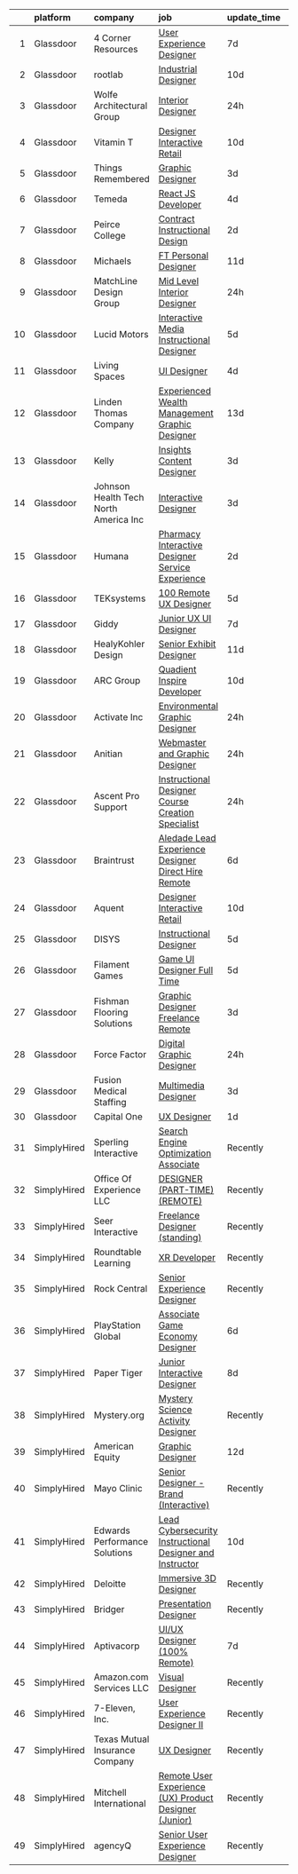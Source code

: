 

|    | platform    | company                               | job                                                                                                                                                                                                                                                                                                                                                                                                                                                                                                                                                                                                                                                                                                                                                                                                                                                                                                                                                                                                                                                                                                                                                                                                                                                                                                                                                                                                                                                                                                                                                                             | update_time   | location            |
|---:|:------------|:--------------------------------------|:--------------------------------------------------------------------------------------------------------------------------------------------------------------------------------------------------------------------------------------------------------------------------------------------------------------------------------------------------------------------------------------------------------------------------------------------------------------------------------------------------------------------------------------------------------------------------------------------------------------------------------------------------------------------------------------------------------------------------------------------------------------------------------------------------------------------------------------------------------------------------------------------------------------------------------------------------------------------------------------------------------------------------------------------------------------------------------------------------------------------------------------------------------------------------------------------------------------------------------------------------------------------------------------------------------------------------------------------------------------------------------------------------------------------------------------------------------------------------------------------------------------------------------------------------------------------------------|:--------------|:--------------------|
|  1 | Glassdoor   | 4 Corner Resources                    | [User Experience Designer](https://www.glassdoor.com/partner/jobListing.htm?pos=129&ao=1110586&s=58&guid=00000181a9125d8eaafdb9283263fadf&src=GD_JOB_AD&t=SR&vt=w&ea=1&cs=1_33efa8cf&cb=1656398962439&jobListingId=1007951831105&cpc=8A48E7D5890B96AC&jrtk=3-0-1g6kh4ndfklvh801-1g6kh4ndtk263800-4be5fe348765fe79--6NYlbfkN0BbOuERaj5v5m27SHODHSE1AJUyn-tjvQD4xEPDiBm3ei1uIpzH7JItqg56FuKjcnaiSQhsXKlukqZWo_4wFVuNc4rlBSyfud6SFBPYnyERko46ljxa3In0GGmqVQVyfwBrnlHMXqsBlHJDG8fQLssE80f48Qf-efPJAOrnYrXFM0UEgcM_X2s8jlgRpWjDTBRljtuiPNLGlcGeMdoEFRfFatbUHJVTkBAC1trfODNjOFLHeOMGCp04el3GCLH-yRxcPWI8sJfVvtHhV4PPLnfu-gIKfKyYga8vMUDe8pP-5rVX7W8E-oI1XDChvJh6SoxAS0Yc8j7PmwUCBLu3YhVGt0uKjsKkO2gUYxv8u4OLgu7MDMNq-a7isfcQOmfkImTTZBC3IBSg7UQBm4AHl3Rov52Npn9CnJjfZyCFCdmanFNcV77SIaaNYAmRE5Y8NzA-YEDl4ooIMMlDbfKWkz-9V6V9V7wQjxLpkn8x8OFGSRwcv0eaBdpCXNcoGU9nXx0UloCexRsdP4BPu3jKOyyjxNKu7tfSdh_gIHMAJpJVhqSB9AkgdbAyAeSLK5-XkrqGPtVDDC7c2fqp-7O00l8PFyByx-0CDSdL6jFiqQ_fYfZ7PFVILuXgsMktFe5YSFcepvu4uKEsM2cinz-sBkyfBuihKyvzIYA4Ynt-9uTodF0s6nU9py7W5UOf9BX1gyqeYnVxz-pczQRPbA_IngsSur6pL9FVPy0f3Ksb9v2H6pGDeMniwgLGlRw7xboUraWEYvpdhGwx51sHvROtW2MUKjTi7cFPV4mc_xAAAn5oj-iWs3zb5jOtt59tQE-cXEa-d6oNMwDdSuzsUPv1EzwdXlvI48OrqF4asJMbZ1ofmzhNChw6vBpfugUnxH6LYhil4UxTVUbwlSFRzhnsbOvOBBbSyBxcXTVAEE5zL9ip9-juDXVyar48m36uN-7GnDb5oqA3JBYBPWYzzZ_oXkyjP0Dun0k9EzAMoO4WRWzHNEd_F9OWecPYgNRZIJLt-Kc%3D)                                                                                                                                                                               | 7d            | Winter Park, FL     |
|  2 | Glassdoor   | rootlab                               | [Industrial Designer](https://www.glassdoor.com/partner/jobListing.htm?pos=103&ao=1110586&s=58&guid=00000181a9125d8eaafdb9283263fadf&src=GD_JOB_AD&t=SR&vt=w&ea=1&cs=1_eec1d6a6&cb=1656398962435&jobListingId=1007947847275&cpc=751E07EB93E4E93C&jrtk=3-0-1g6kh4ndfklvh801-1g6kh4ndtk263800-4f550f6057d38195--6NYlbfkN0D3HFDHB37GxIpTb5FXGHHTYSYBc_98R81mVXnBB6qN3gzqIiAxHE-dsQLoGBiuiaak3vWROPXvV3Xc_-Z_v95MZSzYDftH_I0Tm6_QEuIg-kn7drp7hVVP_AHzjLicx0JtBsKwAoK6ZHUgFYrRbdF-Mi_P43eCHqslcdig16COjtq9vScvXBfRwXqz9Jlc-vU6quN8EBUiNSALu4qB10nYuzqfvQKmlx4shFjeNrPYTfkqTSbddTOnL83SXRpn8l9DUY0ffaRc4_U6IJDTE7Pf1WLbLj7cm4BsNH4bSNkU1bdQitoEUIWtaA0MHmklwUOrvFFKCoTOqE2VU9XSuZ2Oe4lJ8czUUr7JBqPTRMqj0E8f4fGIHTqYR43wM3hsgQ-j7H6N5r7mh3MNBNVQeB6Ytzub9bT8d1nNdjImcLf4RW9dLrTlTv5FAmbFcyrHExzjPzYPhspyJwBF72l6Qq1HKv7NtxytoShmF1Mut3N9GUzhMF13M3R-gIOVHtsmiLs%3D)                                                                                                                                                                                                                                                                                                                                                                                                                                                                                                                                                                                                                                                                                                                    | 10d           | Houston, TX         |
|  3 | Glassdoor   | Wolfe Architectural Group             | [Interior Designer](https://www.glassdoor.com/partner/jobListing.htm?pos=106&ao=1110586&s=58&guid=00000181a9125d8eaafdb9283263fadf&src=GD_JOB_AD&t=SR&vt=w&ea=1&cs=1_78f204ad&cb=1656398962436&jobListingId=1007967400276&cpc=5075878B7C32FFAE&jrtk=3-0-1g6kh4ndfklvh801-1g6kh4ndtk263800-481cc47035a4a553--6NYlbfkN0AuAjYKnBHsdkcMxrD7ZJITXxV72vImVt5xOyKRJQecNFLpcI9FqXvsaob9BUZEAtcXkaiPwcqb0L7WayOhWu9cyxJOB_AhzFV6DX1k8Ttaui2tG8huThmSqpB3fZLH7HKX7zZXQQsvSe-f1HnDgWUwkmUBzS0dOS73n2Vff4eeW_5xG4qWWJeem2lm5sMWG3N2QXORt8XNbfGS7SwhJ4gQQihtEV60F2R2r9E8SbILdbXX1mLBpr87asVjLCfe4i_RlNbVRzqDoSIFJEVvaOBBrAwCpqFhxKLEcqL7ARH2YG_kIR-zgmXjq4YTlG8cVzPntoEsAV-Tgd11DYO-Fgk0wD-pgNd1eB9RRURoywBEGVjsRiyFyVNNWu_wKv_n9dJVq3pbCTltRNPsrb3hVYTVnygJ17ql2mejlJ_YOl27FhOqlRVfpDGT_xlg0ARhBD5Y5mfopKszmwXpxOyIGhpgXBpN-wsoyEO5Cope_0g73njdzgTskAEnUoL6Ugs-7e5f-80OukVSGw%3D%3D)                                                                                                                                                                                                                                                                                                                                                                                                                                                                                                                                                                                                                                                                                                        | 24h           | Spokane, WA         |
|  4 | Glassdoor   | Vitamin T                             | [Designer  Interactive Retail](https://www.glassdoor.com/partner/jobListing.htm?pos=130&ao=1110586&s=58&guid=00000181a9125d8eaafdb9283263fadf&src=GD_JOB_AD&t=SR&vt=w&cs=1_a1a6d1ad&cb=1656398962439&jobListingId=1007948035366&cpc=F41FEAB56D215062&jrtk=3-0-1g6kh4ndfklvh801-1g6kh4ndtk263800-6ffac77b2d99116e--6NYlbfkN0DMrcEu7yrtATojKJA7cEzGQ3FdRGWLh0CZQInL4ECGI6k5tN82kdM0cJmh4vC7GgiygDDyHmOMKQ67_5DSMn5_Kx_W_1xuEeKVsaelqTaDr8R-D0wpvFr668VzSwZA0zJc7EF9gxj5gPQP9R7A1frDx0WZPd3l-TP6dCOTFGMlT3ccVu-fOH859StRkqSu5t0r_FOkXy6XB0qx3mzjjZZ2GKQRDA_Tz4FqiD-vWvA5JWloidIWDwTrCM4p9HiytSJjjioCgyo3JUTgx6MqKtEULah2vRgGZkyGX_6xuur6M4PJEOWXUXfMqcQTaXEuTAvxV4zcB2U3mq2ANxhFtuwir3sOlK_Ep7oWHJ2npxgKI8_AzXlW2ktLSthGxPknm38f6rDIkkGOZgc-w2BO1BdkqW8-doKMgFZP-1xPN7mrA2ir7ReC5RdstoNMKVtJBJWhsjkEsh2uJEbF0wx_4WBE)                                                                                                                                                                                                                                                                                                                                                                                                                                                                                                                                                                                                                                                                                                                                                              | 10d           | San Jose, CA        |
|  5 | Glassdoor   | Things Remembered                     | [Graphic Designer](https://www.glassdoor.com/partner/jobListing.htm?pos=111&ao=1110586&s=58&guid=00000181a9125d8eaafdb9283263fadf&src=GD_JOB_AD&t=SR&vt=w&ea=1&cs=1_8bfa4773&cb=1656398962437&jobListingId=1007961907514&cpc=AC285F3A3ECA6BB0&jrtk=3-0-1g6kh4ndfklvh801-1g6kh4ndtk263800-b04639f8258208e3--6NYlbfkN0Cu4VA11Ey5Rm7qbFuOQAhqBCdzuaPdWMyAGunGZIMdUussRd_lLZ3uhiFILlYbhF-op625wedzcgEoW0_9dBL_Zzore8XTBoTLxZ-eOg948npY0o9SfvYYALlOhN5oz2HvTHBP9_JI4QtNk_PLVRX2u9rH-TYrt9BrL3iMcTYn21PnEg2-z8NmYBi5-x6CAR3JRNc23ZDMgceVBo5-VTCpHcetI1jbe8J6A0nY9Mp9bp7qmlTXpUw4p_WvhIDp7A8KNyNeDFEn2TFNIi4Ddx4DTYlJKwU2Njs0nHgY7WC_EWJkr0w8LQUzYPwFqPNjYKPaggQ_yHi-vIKGZdiTxQTqZuInACwK0LSPwxupBpGFM1ItW9JbGohkamphy-Qljj3eOcAPJdu8J6SS5ZoWNdxOwsbOTTNu9UrnDKgR3fiA2vSd5I_AVi60ixssFQsyWSB8C_wZaKWLxUnEXkSJb70RdkK_pRZ09YAKJWh1_3d8cPkq7qtHhSlY)                                                                                                                                                                                                                                                                                                                                                                                                                                                                                                                                                                                                                                                                                                                                     | 3d            | Remote              |
|  6 | Glassdoor   | Temeda                                | [React JS Developer](https://www.glassdoor.com/partner/jobListing.htm?pos=110&ao=1110586&s=58&guid=00000181a9125d8eaafdb9283263fadf&src=GD_JOB_AD&t=SR&vt=w&ea=1&cs=1_d880472e&cb=1656398962437&jobListingId=1007959732625&cpc=B101C867B3EF2D75&jrtk=3-0-1g6kh4ndfklvh801-1g6kh4ndtk263800-daab9cf358e9a641--6NYlbfkN0Cdyrb_-SYpjIsC7ShR4LTJruqxAexHI1Km_0W0EzpI0flnEmGiV58GZ9xpe0b4n9KvnEwlxLNWrBw5USPH7_yK7Hr0sOLwuBdBAtci8AhMmMFoxKXs5iBNk0ouHvMGgggKeSloHVxXP2HTUaJrgjzIf6iQaufQAIIribjXMNbv4f6do14-85BNRRzFkWm0yeI8Ss1Q-eW6dXpS7Fx9WvKwO9twApLljfJWZPtTZDMzDygfOjrTmo2T_KxFP0RBva2pUUFgpmrLNviFDyTcNBYTOd24HyIZo8XD_x2TmRdUp40N2VqyRvORBsEQ2DSdTu3RhTqRFaNgq02O7dBXhK8AweAPRDt1G3OIvrrQPkwAhPUBRz6r2zl3VhHtsea5Z4rYCqSeIsf_H728TqAl5-ouyfXCd4abGN5KaUiRPJWEHHR_y_EBHQqlR83FvkBua56qdbC-5mKv0GeFr-f2ej3uorNbwaVlckPc9YINO3yGMxkFN2OC5ZPIkjmn2p69cXg%3D)                                                                                                                                                                                                                                                                                                                                                                                                                                                                                                                                                                                                                                                                                                                     | 4d            | Remote              |
|  7 | Glassdoor   | Peirce College                        | [Contract   Instructional Design](https://www.glassdoor.com/partner/jobListing.htm?pos=124&ao=1110586&s=58&guid=00000181a9125d8eaafdb9283263fadf&src=GD_JOB_AD&t=SR&vt=w&ea=1&cs=1_7d318325&cb=1656398962438&jobListingId=1007963462280&cpc=47CFDC01B3F81FAC&jrtk=3-0-1g6kh4ndfklvh801-1g6kh4ndtk263800-3d3904149c9d196a--6NYlbfkN0CVNqryRe5QbCmozALR7uAyhZd3ixjDkF6DqJ0O0IUFgIQ_429kYFikJVwNlpXvI-X0XT7gIPF1Drnta4j0uDgYXi8SwpNyGonlbOXBAga9o1G937ooWBqazEDLStplnyTgQGWiGiqWA1bOQBQHvdJWxrHIGL0ZmVatZE0yIcLNpQ_gb_bG4TQi_SRzer_Le7QVhPx_yAgua_MrosFAYAS-EVgilTJAI2fLH_EHsO6OnvqeayTIHI8xhT4gDxx-HJNaBiRlOJ6UoMKACv06ZSjIAvLwDxDKx14nmaGD7tM5F8K4W1cyG0I6nN-15OqI5U-jVTJX9fsFd2ByIIcaYO5W0xOYtw_FnkC7SfAMbiRSJxbEg5dj4VGBLYs7owQ4nSeIn2lF6UgdWqobO6rglsMHJwo1bABxIpMd5Bvlv-geWE_Z5_EvxYwVVbMLee1Mca-XdEhLQ5F4WZAcvdWD81Bg3oGTHyf8ZCrPK2lpYXM9_VPUMDlJPHznX7-Tg-AtL1Y%3D)                                                                                                                                                                                                                                                                                                                                                                                                                                                                                                                                                                                                                                                                                                        | 2d            | Remote              |
|  8 | Glassdoor   | Michaels                              | [FT Personal Designer](https://www.glassdoor.com/partner/jobListing.htm?pos=116&ao=1110586&s=58&guid=00000181a9125d8eaafdb9283263fadf&src=GD_JOB_AD&t=SR&vt=w&cs=1_60f7ee13&cb=1656398962437&jobListingId=1007945610634&cpc=F4EED0218A761C36&jrtk=3-0-1g6kh4ndfklvh801-1g6kh4ndtk263800-b8b85b731bae57a5--6NYlbfkN0DnvcQb5DApcZ8wG4jD8tGH80yX0mr-fEwGilmNgCyFOb0Qrh84gfIp-fCOZs2hP-5g-_TPRkZAKqn62yTrhHUp4oCMQSkWqCzBnP735li2WC-GquGPIUmOszzQ97b_zytnhd-2Q-e11QCjZT_Zpr-TCxA-adnxN2TClbQXILjJpHSgjAaaLULrT7aPpAsjO0mHHM76NnWqE7KD9LJAF6qat-Ki9vhlO_dYTgqgsiS6KchxZ4AlNJJCY1CrLhFPmJ4onrZG8DAVE9l7QmOxbgSgkXyRVoJ9FHjOMcHf3mbMc0HP5nYp-a8Y-PIWI3JQQXmF2bdc08RcfrJu3k8tVm0seD8fs7L7TfzoR0CAqm72DLZJIpR_Z9kE5grnIhkrEQaOLxNxzIYx6IoBd9SE9GhrTcMIBDa9orX7pz29n-vpXRfiJxXjtZUFnX1QB8yK-hn2TwrvVFM9ONDWLwaigEQJCZJE_wC_39ScQbTQ4UR1SiIt7kDb96Bc2nLlPvynBCocteAD_Tl3DI68HvGFQX9kSFwdr_9JcE0xJ1nCeS7DM6A2f6LeVEXxfDGF1Byt0F6ZreFeAvUmQyHqFgf8Iw-WweX9iQar_CNHi3PABV8E8ZeDZ6N6oHDqqwmqYfglw95_nhv7dzCMRpDPGrtc8CXj_3xeCzhFesyB1pmkLcCJk_xDI63Dicz93cQiG0p9O89Noa0VqCLDvfRb328SmyFV-YStd_l1tyhPwjfWJ8TE6RfyCdBlojraPxOCmyzZdyRD31knbjq7jWxJWBDOPpG1rsFGNpzfFjYdsc_xdDc6K32dI42ZxWchJ3IC6LTmF1Y-aDa9p3I85evf7BRJ8LgUhQhGdE7-sBRmEbHDsB7r7w7-o2O4eW7nhhNBxyFTNzfmt2vY4xCllWrQamITcu-OxQIaLrodZLo_UMU-r31NvRgt2aS0EpE-mtX8j02Rq-SraUSikqDjCo63nLd4oxfOs8PbTvNAaEuap1K6YgINJI0WKKf1mQYMUS08daHpMVfzZKdJDomJZbnZMa36F_75wJwy27QA30kO-zGqx0DI0xznhDlHGQMkH6SwKXvkGMsbgm4T1sNpQGe_a5nN44-gMuZ4ET8y-w4DrjzDerstrE0-JecXBH6D_TvK5b6vOGf93-Q4YYkRv2wKc_IhpClMcqY5kLn_2tnrhU6vpzUunw%3D%3D)          | 11d           | Newington, NH       |
|  9 | Glassdoor   | MatchLine Design Group                | [Mid Level Interior Designer](https://www.glassdoor.com/partner/jobListing.htm?pos=109&ao=1110586&s=58&guid=00000181a9125d8eaafdb9283263fadf&src=GD_JOB_AD&t=SR&vt=w&ea=1&cs=1_41632062&cb=1656398962436&jobListingId=1007966073206&cpc=25F7D4ABB6558D0F&jrtk=3-0-1g6kh4ndfklvh801-1g6kh4ndtk263800-651726052736bd02--6NYlbfkN0DLxniXb9xd09bch3T7EymxCrgj1jiT2kSu__xrmi42oOiC564kd26WZiaGj4ssHLTzTxKVldiVlks7PEi5btfPEvvseiH9HIA7bibQVRYQZO9TDrigrk1wlONBYbBskZngKLJNVNfrqMz0EB8Oq_H-EItWRwCDtTIiZzlPpmFFjozYH8QI47VqWy5AxUVI-sTBqRT4Gozh2U_ylPo9XgbVwLv2zxnoUmW_Lu09zvjUZIySqKzKRfFzRof9MXQM8DBKVMFsovLSw-lmZ8vMPKBr3jSIGFIYU0Q6v-SdCdNkRym7ZWuy5htZvEViGRvYfIqmlvxTdzdolhDxexezIZ16m1Of8XT7iFxMWr0211jFMa7CypO0ZGZasON9zFxG86VJ5FeLjM_RucbQbh1pjlXTffBzv5hl8kTPnLUps-EiJta1mGEfl0-6z6YrFMhU8AGBLh-VNrfW94jlaue8F26WGRLUKP7NYYnDRNlS21q8l7DeQhCFMTQdBRZnkPpDLlrWW1KhbZ9_gw%3D%3D)                                                                                                                                                                                                                                                                                                                                                                                                                                                                                                                                                                                                                                                                                              | 24h           | Dallas, TX          |
| 10 | Glassdoor   | Lucid Motors                          | [Interactive Media   Instructional Designer](https://www.glassdoor.com/partner/jobListing.htm?pos=122&ao=1110586&s=58&guid=00000181a9125d8eaafdb9283263fadf&src=GD_JOB_AD&t=SR&vt=w&cs=1_8f3822d6&cb=1656398962438&jobListingId=1007957790951&cpc=451933188B21919D&jrtk=3-0-1g6kh4ndfklvh801-1g6kh4ndtk263800-c7fe204a81602cad--6NYlbfkN0DtGu1Yjox82GEFDDP2F0V-4AWeQvTwaXLm2_dip5o-QwA7d3EFUhKxDKJuKme8GHpxXhKUJRyosntTh06rmDVaZX78OFQFoat2Nwn5GZtw-Ec-SzH7w0IP6AXa6xl_zU6FyWQDxE-XuEXnwchB-d5A1dW51sX1EALRpgONayfpoHVpXpfRnooC1Q6hdQUV5QvjVLUIXu56HQfgq8VvWU4NXE_qZTOqJeSYsVY9EBegU4ztsu9jKS8DfX0jiaXM85JE8qnYr8ZZwGMSbNdZfMOapzMoBKL8b4GQaYn3XJG2GzUe3sih-TWcLbjqj2EBDagXB6YthWv9Z4FZwYyxRUcrYvahNisvIylZoXWLv79EkVOeFpB2h5p0ydDPVAWLx9WhZpKoW_QWpg7XwU2wosWIHbb_5aZravEQoNhPU4QGthEJPnl07kQamfosKw0P2ulFwsOnkTUqecdA75-audrexKFnsNAsMolnFNNXtHL5CxIJIZ_t5sOh5z1xZ0sT2cJwfbmWcIvfftNfEfltsbRJcS3rzyk--Ew%3D)                                                                                                                                                                                                                                                                                                                                                                                                                                                                                                                                                                                                                                                                  | 5d            | Newark, CA          |
| 11 | Glassdoor   | Living Spaces                         | [UI Designer](https://www.glassdoor.com/partner/jobListing.htm?pos=115&ao=1110586&s=58&guid=00000181a9125d8eaafdb9283263fadf&src=GD_JOB_AD&t=SR&vt=w&cs=1_62e15299&cb=1656398962437&jobListingId=1007959995717&cpc=F17331D9BECC482A&jrtk=3-0-1g6kh4ndfklvh801-1g6kh4ndtk263800-785d0d09871f116a--6NYlbfkN0BCErBklGPwVdmEBWKJvGOx97ULaje17ViBys7QDBnJ36oFFJ4rVS9Av86F4bdEHgt1ndoW2mOMH60Egjhi6ztXgCDdvYEu4D4xSpAGWIwtQMcFo8woT1qEvNlJj307i95BZnZLujGiMrr3_E1Wt06Ma-oU6AbZA17QsKJKH6ev21ayASJtg8xBjdowmXgulEsVXznRLohcu3yVaZaPWi_O1yispYcR0PsvH69Q1yXkLb9BMfvCh1uTYIETWcmVYDQai0kBXesxz-6lF300VwzsIj_pRb3ASzTZLplN7d-a8GLNeZIMEgoPzm0r_F6-Yd772XoBs4W-5R5cQAdGPLnCO0u389ZjDD7XvfuNZXvgVo-9GtHq2NUPoEQwwnhjQShQq25mgcCoXpzzF1hJ0cgoQGcqViC2F_3yvl9E4vs5Dnd0uqGBFohZxhmahXFFxtmcnYQKr-YBp6yJPZxOh1aUm8NAFj72oTW6INRyB9A3iY8k_qu0yhfngFxnYtO-mvY3DV_uzfexzDIgRlHmk4A6SRN2P6SfgmOZmyrXCEMTYsSHrO1m5lXEhVNBqhSwSC8%3D)                                                                                                                                                                                                                                                                                                                                                                                                                                                                                                                                                                                                                                                                 | 4d            | La Mirada, CA       |
| 12 | Glassdoor   | Linden Thomas   Company               | [Experienced Wealth Management Graphic Designer](https://www.glassdoor.com/partner/jobListing.htm?pos=107&ao=1110586&s=58&guid=00000181a9125d8eaafdb9283263fadf&src=GD_JOB_AD&t=SR&vt=w&ea=1&cs=1_98b34117&cb=1656398962436&jobListingId=1007939352249&cpc=E6B95A06C1BC174B&jrtk=3-0-1g6kh4ndfklvh801-1g6kh4ndtk263800-de1801f09cefbe97--6NYlbfkN0DcNl1oR_FJf46lL3-3ZNAu2y2vOxdV4TDFGtNI6cUG2UDpwzgwgb7ao-JDscBZ_m4hmH4sInJjYbRoPqKkvdRQpOXIghjukwdDyTqd__2OcHYWD1Rhi0azJhWMFTwBt9vNzXe-zZjoG-IRfaVhe0MVcEi1cT0SCxRGB54YgVcl3gBEoa3VtG8lmkLfgUMRpsvtXRKTJGctShZDX_n8ziM2E2J0ZzBRt1H0KmnqWbp3dvclBfPsLWIiflC_k2674O2v96ZuwzUado4Nj9tS3IWv0A1IpAzU59MdpAp1bZs88LVNJs_6DCl-3adnAw1_DF0-whla9__jMTywha_xuOMeXaidrnDeYQoKUpRETAQPPjudIOW5Uro7M13R6K4yGV9GYlnvCZwgOQzZJI1J4WXt9gFdgAHOnYHsgTQJySMhw4jbA6D_k6qh-JTlSF0_lVSor7G2eg5oXMlXo1EATXTmE6kUzd--5b6TSMS8LOQqEYU2dnD6ColN9UIFPtWeJmCtVDjX96lI4zU9sz1kLk2da-kLZfbVgepzZQIlMt4_iA%3D%3D)                                                                                                                                                                                                                                                                                                                                                                                                                                                                                                                                                                                                                                           | 13d           | Charlotte, NC       |
| 13 | Glassdoor   | Kelly                                 | [Insights Content Designer](https://www.glassdoor.com/partner/jobListing.htm?pos=118&ao=1110586&s=58&guid=00000181a9125d8eaafdb9283263fadf&src=GD_JOB_AD&t=SR&vt=w&cs=1_8a522040&cb=1656398962437&jobListingId=1007962485925&cpc=8507CEB59E1C6AFB&jrtk=3-0-1g6kh4ndfklvh801-1g6kh4ndtk263800-46dcb70692b19700--6NYlbfkN0D6qFSVCaa8tXn-rJ3OcXif2lPyFmwsE2iZBGE4YLg1gz3DzxANTQL2R86AgvYwOCDvN77mUPl85ZjpuVHOmR9o_sRNK36jMHlLz2cz8kB1jpLV00d8kBjXDWnlEdiWXRJSlkEBAeB228Km8xmOnHWkRjzazwovsOhi60Pme2WkiVTkQ_pqBphlwsFAdJ2JqiS3qyHnrjxi_Yrs2dXunS62h0JreVX0pbKM7NWCYFXOaeIuC09JqqjzzwVwHZgL4wIY3MIwDqUpnTwHgT4J-b5VCR4VaxRa8DbY3_rk02q8l6TKoZXCNGWsOha6uZ4F4T8QbmcWa6u2jjGD8Tn0af47XLKu0AyfFc_uemLpFm-P4gU8IIXCko6a4U_XAGmDRWjBkqJOi8DEU0BcWlvqID7p8VFoIE2d5yP0IEAZk6w--_5mx3Rl6dMu3oZqFHFIAFK_s57pXzA708I2wZ_sRtksJV4_57oXtoVxu94ZxV9CccWL-xGCpwSFxI8o2Fy_pOxfpbAQ_TA0skqnoEOAG2o1Eb39uenHi7ATIeQlj_0YVKvhcFFFPQjf-22JO5OhoiiNKdkvVtG6Ob8Asdrygpb-1kCL6uzLDBo_d0E8pXE1wzn1bRPOG25JfZipOU6_au6wSPndOoy7MYz2rVaEviQZRojDd5_THes_m8gA1p3RWL4kJFWttP8FzZ0SRxdzXep8j01CvnI-0rW35wpq20uOJ9XvVsZb-lm6fJ6SpFXHGQmWey6Gg1rA2uygNJIorw5Mx3ACSMJpwz53-kMO-bmtZDBc_fYlpHIx7brIbcenYr43NDal3VZhzudHIdqNOUYUPO-GHd-W1ipuJ6sVOgDsTwalc6vhWj9RQyh4-hOXAUYFJo26sRTk1AhDNV1dybd5JS_OE64p_xf9pK65HbHz9bwmjzazutmrxazEUWLjqLCPoAAv1-YKKFMtgOAiiOJnmBssIeAemRnZjpjqTZHzIXMJCU_1OD3nhhDfj1OjinEQR7EY6K_wac49jjKPatFkKnl6GqssM1LCVGr9pHgIZ6K9yJhA41wHc6dpiq35VNZ9zrObUO8QlP-yenxC_nKrZHBzavC83zD-tvp_98ieBbAXa2hjeuGLxsR2VrHX5os0pizJifpzU49XURMQz36r0L1q-Ty0mCnTEB7XVdSMEO54kteVaNgGJ5JE5OULVWbTFIN6V15f) | 3d            | Kingwood, TX        |
| 14 | Glassdoor   | Johnson Health Tech North America Inc | [Interactive Designer](https://www.glassdoor.com/partner/jobListing.htm?pos=102&ao=1110586&s=58&guid=00000181a9125d8eaafdb9283263fadf&src=GD_JOB_AD&t=SR&vt=w&ea=1&cs=1_ddee41de&cb=1656398962435&jobListingId=1007962485529&cpc=6BF42D0955AE9A34&jrtk=3-0-1g6kh4ndfklvh801-1g6kh4ndtk263800-80e115d9aecd65e9--6NYlbfkN0CLPKEbY5Ci6wqHP6r_PCOA2yKyJQl9_VOJadosZNE0jnUFxWq1Ndm4h8OzVNBNXkw1G8UeM1R-tegea3qeMRWZKUoPnR1rkv237xLHTx4Xn_n3BjuFsMyLoKY-thlRHag15OHfhCUn5dy8rdRkpgZgqrhlvOWqDS0u_fcUJRWU0g0aOApkGyvpITJyseN6PXfhak7JLNU-zf9CYQS9r_NPzWDO50aV48HB9NgOe02B2J5vsCk7LI3-7OfhQ5OQSeqRtqCWChroX_Jg2_EaR3e-Ak1WWQZzLwcvXT23xVjoBgZthxQfxFqW6J1G7HuWxqBat9UdNGUlChdl_8nowvD98-Abod55cuMD7GJiG9oXHsCPOJ4JXlzTP6e__GLWGS6UdjYoGzzQqgAkIm7xLLbB54R-uz9Fj4BT34cO1GUz6GWgpPVKEAqFahmeU09-XwyqTUvN84CkVE-ZtqvA7lB7qSkuqPTHtf1sRGqk9AI7T01HiwUWRaJrFxNHGN4LS1vAbiPqGxovxfKuehTtuEJSpRlREpRhpT_Ts_VpCGwkABDuPzTD5J5WL5Wl66LLKG2uPIS1sfExbPac3MxrXn7D)                                                                                                                                                                                                                                                                                                                                                                                                                                                                                                                                                                                                                                 | 3d            | Cottage Grove, WI   |
| 15 | Glassdoor   | Humana                                | [Pharmacy Interactive Designer   Service Experience](https://www.glassdoor.com/partner/jobListing.htm?pos=112&ao=1110586&s=58&guid=00000181a9125d8eaafdb9283263fadf&src=GD_JOB_AD&t=SR&vt=w&ea=1&cs=1_6cb1b8c2&cb=1656398962437&jobListingId=1007963394215&cpc=8795CF9063CD573D&jrtk=3-0-1g6kh4ndfklvh801-1g6kh4ndtk263800-e98570552344718c--6NYlbfkN0DTpne61UmFZM4rphN6Z_dPa1xbTMy_srCLEByaiB2DVbhP1pG3_chz0IlmsiH9LQ3t6uugdcMyyYI7wvOHK8THL7_vpVc4EA_1ERWUT39cetCggyCcZ4J5iAIBB3F39ku8mqZAGlvGpi4wlrHa1XZYgpk0SXeFOCniUhHZ8qVu38KMmZlaTcUmH6MCsfj7xf1J2T3DUeoc_3A0wtisD4Zy1Z6Fmo5_ouG0KgXsxeRUl-O3qInKBaEUzWvBIf-BFdeLGVPttWAtUYpEpPUbRNeJ6Lv8c5L53nU6M_JriSdVq5CKaXzpp3PY7YnjAib6nFhXIJb2c7CJeIf-E2qq6sLzvWh5EOoI7f9cufGL1CI2bBXRQnPGbeFUzQ3DBCB43X3tDRJDxQ4mSJ0gt0_ZEa-8bfnF2B1hytVAEuQgUrSMZcKxx-kr3NCi_rIBGmDYfSmQBlceJvgBgGNoHHHx4PthfkZRoTLpWYLZvLW_5Am-_d5MHfyMoIj9xPTkcPUUZW9yK-mklGDLvw%3D%3D)                                                                                                                                                                                                                                                                                                                                                                                                                                                                                                                                                                                                                                                                       | 2d            | Remote              |
| 16 | Glassdoor   | TEKsystems                            | [100  Remote UX Designer](https://www.glassdoor.com/partner/jobListing.htm?pos=126&ao=1110586&s=58&guid=00000181a9125d8eaafdb9283263fadf&src=GD_JOB_AD&t=SR&vt=w&cs=1_ea10591e&cb=1656398962438&jobListingId=1007956238089&cpc=32EE424DE2B657EB&jrtk=3-0-1g6kh4ndfklvh801-1g6kh4ndtk263800-d1175cbc0fb1a4a3--6NYlbfkN0AuKz8EBO1xHDEL7V2YF9xF3dC_I9B9i-Zw2Jh8clPMK9BxhHDJszxSyW718EipT5MK1OGvzkmdMuVHp7jiqARR-6rJqDJeEwCXvhkQSMqugnPDxzwrGPIRaB92AMzcjUI9N4hb3BmvfBLRRR-zhbGxCYqW7Q_9v9qQqOIu0swwyd7atvHuJebjHAoXGPMPfWgslE4jsETATvvjAGP1jOJkTo-44v9twsQeDLcIAo5SJ67AYP0pFMJevuqqM4sH9xvBYhxeXC39g51bX1TOtaMA0jfNyVIfojLLQqXbTAumI1OzlD7wAx3qh_SbjOgLG1iSbX0p51DzFQ9zuEpR8-RhaxZXfskghJ4H3DszU05zu5BrlICvznNqhC2a1EFN0VT-UNqQYfGWEsTN6DyaCznPM_BaYQdW3fl-_3-2Vol2VmSYMun6cR4CV9mx1CNIGLRbCkIdtdAD2WB9_kpkvrB3bem_0orgG8vlzB8ULH2HxBSZfXhlkfWf2y0Lpmn4fkOJ99aXJRSdJRw1P1HA1CUkrl33tBnCI1TgmJVuNMW2XRymSOxiTY6hrKDGkycE2V33yNUzTfkqxcZPhZdYuPQtLOgxUdhZ_omZOr2vLPADEAGOz8miDygDFtF_ih6e5c_3NruzC6iY0eLkvhGB5GZZIiYMWc6v7_PhitN90ch4Rp598SlXKfK5xPyybdo7tXbrGhlpxIXJrX5KH9zgrfhLhnWp80DbUyIzvi5LE_zmBAbLHn4CPmtdJpX54aPpwavF7TyMh3yLgEP453FVBUmDsjMvTJmtdFDg_zjrdFMIeOiiBkGbttRIU-NYHagDd89Ce29NUlyw6kqYQ5NbnuwMDzR5FLM_XE03t-T30lTo2DPQvHMgil7t_NSI6ZcEcjoxwlc26ptxFcVyKuFGhIsiOHkKd2N7-Nlxuu01tnpRRlyJVM6U_iebEKUn3XoCC9wmYulBhfNnKQ%3D%3D)                                                                                                                                                                                                                                       | 5d            | Chicago, IL         |
| 17 | Glassdoor   | Giddy                                 | [Junior UX UI Designer](https://www.glassdoor.com/partner/jobListing.htm?pos=120&ao=1110586&s=58&guid=00000181a9125d8eaafdb9283263fadf&src=GD_JOB_AD&t=SR&vt=w&ea=1&cs=1_da9048b4&cb=1656398962438&jobListingId=1007951578014&cpc=59DEFF8D475298C3&jrtk=3-0-1g6kh4ndfklvh801-1g6kh4ndtk263800-c06741ce87d16215--6NYlbfkN0Cd5ZvLdai7cR0fypH5_WiGezUQesq24dbKuF0ly35ya-DdLtg6_ErMLz-7uAZgdPZamq5y_fc4ZfEMgD2fWqckWmBbfsQ9JLTEFS4wMTE7SO3sY5Sj2_K9A8iasaOGV_WEgzfgCxrta-rKLd5Z8jahiu3N5f1Xs1KK5u8dVgR4OaF99KKjPHtYL4OXcmW1d6uuXEjQzJL4qK-JNG5lxQ7q24B3Hzll4qgMeCToUNO7Idj4E6xKQ6g_8-u8h0mUM7ATPOIFwQo64OhymPshH4lsF1RgZI3wuupK8iZk_HfyxdeXHjtuhkN8nrVmnVKFj21lIqkf8PfGKIaRD6JaYD19ib_5roQkXuh68nh0FJn63TJ_EZk0kdOSaaZo0C8JNkGJmuRU0_v1JOuFlP_6qvCrGL0tnngVwHMWqhXoDZfpwdMNs7ojouHxXurrSc8QdEeoc1V3gPOFZT2d1c3Q251p3bd3latAWN7EjrDwTb61yiWJ9-F6_HzLWR6gxXnr3xE%3D)                                                                                                                                                                                                                                                                                                                                                                                                                                                                                                                                                                                                                                                                                                                  | 7d            | Austin, TX          |
| 18 | Glassdoor   | HealyKohler Design                    | [Senior Exhibit Designer](https://www.glassdoor.com/partner/jobListing.htm?pos=101&ao=1110586&s=58&guid=00000181a9125d8eaafdb9283263fadf&src=GD_JOB_AD&t=SR&vt=w&ea=1&cs=1_d79e5bd5&cb=1656398962435&jobListingId=1007944810134&cpc=2611C548DCCEA1FF&jrtk=3-0-1g6kh4ndfklvh801-1g6kh4ndtk263800-775866db2c93bd5f--6NYlbfkN0BBGG9LMNqL16EzDx9S3nKk4b6IwprgSJginr0DZD_oW7ho21L0tWfahBOeAMfbkm0ugZZeTZLkoLQZ81KvR91Xu6UJqPn_zMK2MsJOon9s1tm_ZDYQUnKOJxNdJwPuc3p1ODSTRvXBslgIamkNpou14Y8orUKnMrLwdCr1SEDHXrnjYfaMkGf98X2pQ7E5PlBqjNOQQ-o9qnUh9bQcTkh4yWViOMy0DBH3QM0VmDhCPo__uAFaLL6hknN2CC9Ar6HFirlPQpR1a_UETRGEr4AwIRRb4ZoYgiX5od1qTIMMckwFyoAH7J6qj3GXmoddXxtpO2nGzrQrhl4tv67ts-IDKvBr7HjXvzdc8-SyAr47o_tlG17e1fZtlAAVXjIT4XEt_yFTXx35EqwAne0E2a_tZBN6FrGRkS1KbIdglRJheA1edi_3goCxfVnwzXBEJHDE-jJDJ8H0CZERftJopMbFfWrHDuKX3FcA0VDfGhpjuxR5VW8gQB8oplM-CScMLject38dLvQnFg%3D%3D)                                                                                                                                                                                                                                                                                                                                                                                                                                                                                                                                                                                                                                                                                                  | 11d           | Washington, DC      |
| 19 | Glassdoor   | ARC Group                             | [Quadient Inspire Developer](https://www.glassdoor.com/partner/jobListing.htm?pos=125&ao=1110586&s=58&guid=00000181a9125d8eaafdb9283263fadf&src=GD_JOB_AD&t=SR&vt=w&ea=1&cs=1_7986e8f3&cb=1656398962438&jobListingId=1007947529384&cpc=70D6958B2CFB98E6&jrtk=3-0-1g6kh4ndfklvh801-1g6kh4ndtk263800-35269529fc353b85--6NYlbfkN0ChN_HedlClXgi0c_CyQxAioMZ1SKUPf8AHUX7f-tubXryS7asY38VjNOfPlhp7oMRtSm03hQ9ODfPvkeuev6mmg_Aj_vuI8BZvjXf1-YOivuKpxoAOUaZkEIGQmgqmAXQYykk17hwFGCRTuQjfHq9VdT7rBc6QsiKIkWQLgMh7_DwgmDh3nl84vvE0yLFgXBOBASipYtc9RodaWOQEkqLMMXEHk942r6u3cav2bZgUdgrRbwEv1qxL4SZjWqSJcjywLv1_PBGEgwwoNJv8xWqUebmPn1pBzSPrTgLtDZ0v4pwqr_wUe0rCs7pc8D-O_V_C3fTAhEeLi3zYLUPwh7F_SVQYd5M-daenPik1GaXro-X4aKJWa0DVuMPqJzbMFJCyQr2sZ-fReSEku7Rcu15I3w5recYEBIdyS3LGO4yGRwpXH28S3XgoY3NVUPWJUKKgLO-Fxr8tsTJcf54uPHdsOigqMrIBaAEO0vJxe86A8BrOisiln7GeY0pUPfJAsdOomfbAxYA--w%3D%3D)                                                                                                                                                                                                                                                                                                                                                                                                                                                                                                                                                                                                                                                                                               | 10d           | Remote              |
| 20 | Glassdoor   | Activate  Inc                         | [Environmental Graphic Designer](https://www.glassdoor.com/partner/jobListing.htm?pos=121&ao=1110586&s=58&guid=00000181a9125d8eaafdb9283263fadf&src=GD_JOB_AD&t=SR&vt=w&ea=1&cs=1_0056ab7f&cb=1656398962438&jobListingId=1007966486402&cpc=DE56C24FF6DEC286&jrtk=3-0-1g6kh4ndfklvh801-1g6kh4ndtk263800-b75c19e490765fd6--6NYlbfkN0D0ZqxdZg2TwcIemQ4yr89eGinLCR7bn2QHXosobzuZILYhBVflX-ASpQo8ZC8qxqJzvtrI4cv0ZiJzOCmIpIr-OdVvzMJFrIVezDoImxKLy5EM1zsggzqc1nnOvCdjDkHkvWznW2J1wYHgnzXLMnp3aGU04oZ4JScRnuV2GyDv1Nh7fcfKzNoD7ZDmmWKtLo-ecpdEcg5KJHWRo6rPLZkZfkAQSaOWsPC0p9_oJcmgdFIUI6NtrVXi8ZfBpur98ZDoxTzdDQ3XdeyL_2w5ydCU1F4LR8m0DpuPBXHxom5dtbIQQv_FCTcXwIllEYOa7-Xd9bHZKHq6afCzxFJOkMAeZOruij3lmDEIy8h5Oc8Ok7Stq268VgZgZefuJ4MxqHNWhq6uHGYX8acS_Lok3FOJQN-MrXpXiqsiemKJDueGdFBdbGNyGexSQFogieF9PIiRBcqZjh6YlDHrcVkmUCmDDPCbpU_l7nBK9SUijGPi9yzN6HxSj95DufvgvWgEo6M%3D)                                                                                                                                                                                                                                                                                                                                                                                                                                                                                                                                                                                                                                                                                                         | 24h           | Ferndale, MI        |
| 21 | Glassdoor   | Anitian                               | [Webmaster and Graphic Designer](https://www.glassdoor.com/partner/jobListing.htm?pos=104&ao=1110586&s=58&guid=00000181a9125d8eaafdb9283263fadf&src=GD_JOB_AD&t=SR&vt=w&ea=1&cs=1_87863b5b&cb=1656398962435&jobListingId=1007966004988&cpc=217C45A42544DB93&jrtk=3-0-1g6kh4ndfklvh801-1g6kh4ndtk263800-caf4e3c092dad9e2--6NYlbfkN0DAwgduWqBP7ymGN-lTADpinz2i-23XbRAyg5ywqS-MDZOH5KRN50EgD2R1goq9C3yWqEO5T_pY_akzQiwrjtUcBxhQgBgyKFC8Lr95fuBg8NsnDUDP5J2L9DBbh1eOiUcpX9fEvIxfLUzRYUZYpFH2Q0SkxIXKmEWYKn9EZeIZtOPh8hwObdJpKljcAgKLR916K8CMZN17ORXtztoPN1j3i9Y8aFCJTXfI7RWbYBlGM-xtsrjn_L-uWe3i8ZvO84r6MRidUWEkjqu1tYsoSOOzadze6WarIFAillzLLQiDUJIcTWJJy2EkQ8V0GMgDKpICzPBNwcWRIR5c24zQQeuXxq7F4ELaiV14j6GGgQtvcJaCHj9R4NYJOKichRM7djFXLdQJUMu_SHiTtZtVgsCye0tfobzWwwc8nB__fOP5udqzvbuhsFf-SuaKB4HJDC_RlxfVD4oO7GI7EG0GNlpxdfPbXaKd4G4DPI-jNU8w-kWJtYsgy8nzg7_sQ6FQahQ%3D)                                                                                                                                                                                                                                                                                                                                                                                                                                                                                                                                                                                                                                                                                                         | 24h           | Remote              |
| 22 | Glassdoor   | Ascent Pro Support                    | [Instructional Designer   Course Creation Specialist](https://www.glassdoor.com/partner/jobListing.htm?pos=123&ao=1110586&s=58&guid=00000181a9125d8eaafdb9283263fadf&src=GD_JOB_AD&t=SR&vt=w&ea=1&cs=1_2aa568be&cb=1656398962438&jobListingId=1007966449259&cpc=DF7064BA3070673B&jrtk=3-0-1g6kh4ndfklvh801-1g6kh4ndtk263800-05c8aa60bc7fe88a--6NYlbfkN0CFHiNpiJptilWDmklLGVt249TcJiW1t8xbDyQqfQeX1PswOiVYM74AXuu33xVxHJcYApA4XnkIuPGArZDVfDyT-xjn48SutBufzY-rC3PmzmGSoFGc2GE4b3vCrEyvli7JMWVc_EnyKFfziS5VERyaDBw3XfGW427bz9waxnNcaZGVg-0eTnrNWyE6jGzDcYCWAYr0l2wORem0C-Jt-g-1FQViMHofYk6MNFppWQJ0zQTckETuOp-KH6IMhA8kQUT5vUKnCLSvYWG5GnNge7QjyOqW3BYVbO9_MvBQBi_l120F2Uhn9L3mDaXtyYuNze-_jKKJ3RZv-X3Wl10hecRWIE81qsM8S11wbaQ9KTb-_JOj-lPUb0duICEgenTRoo0NTxZMulELFFb-8cHRdV19PolL0xrOdgxXflCU9_siCJGpYmkBAYH2woQoxiifcNo2S8BJWJRb2LrAilstZxyrw1YQRTIoox9sEirDTfs47XYKBX152D8V6tY0u2AaK__jsDArzJSHGg%3D%3D)                                                                                                                                                                                                                                                                                                                                                                                                                                                                                                                                                                                                                                                                      | 24h           | Wichita, KS         |
| 23 | Glassdoor   | Braintrust                            | [Aledade   Lead Experience Designer   Direct Hire  Remote ](https://www.glassdoor.com/partner/jobListing.htm?pos=117&ao=1110586&s=58&guid=00000181a9125d8eaafdb9283263fadf&src=GD_JOB_AD&t=SR&vt=w&ea=1&cs=1_3ffd716f&cb=1656398962438&jobListingId=1007955643339&cpc=F41FEAB56D215062&jrtk=3-0-1g6kh4ndfklvh801-1g6kh4ndtk263800-97c49c9611a3f99e--6NYlbfkN0AL3dVr72y2kzw2kaN2Ho5i09lACUMjYeOySpm2U6KfaoCL3DUt1X2q4i_qsDHLqXxUWsjtTnNU7mecWMAVEl95PiwcK1HNiBrLSJ223CLRehnlBldiOzhcPbgX1U3NjaN5PW-kSErZp4vLnsfEhu-l_syajf-wKCInoEyFZR32LGweWgi5VWY-SGH4WAAyoGcWVIethQCEVJt4Tw1RMt7wRmwVvAzZyBxyVZy_y3Fr2XJNiqMorGnIzRSsAbIC4SypEdh4i5SXQzotylzGiBq9Zra3IZgkdCFySwj4pqWltGpHrOZZLuNC6HujEJFwGW4jqUHLApjLe1wzcWvo6vW1nUTiQUyDFrxotsrB9uxcryyeMdG_EKCIee-4gPv352XuUna6pFU5wwLMceuZu7spZSb1ef49aahOYIxpkKHVzYKXvaq8QYWOpYtq0OBSAlNLQ5Lchj_mJPdoQpex1HB2enmq7jdTqP17p6X6HwtoNa6CC4-bBB0fvWaDto8g2KGrnuXc6eqJeK8RuH99tiKxZpJTtt7O9AI-9UfSKhXRXq9jCxMi-4j5sycSMl5BiQzRE1ezrPOI0aOlP0zEEDY164YMH2k4vAStyeiIUJPIGFSOmmOn0NzzLGSROFHjZooDti_3WyXOiiCCx6ug6urIgPyUyKNu6Tz1K7akGwMaYRAfN9VPT34Z-E-BzwdbEWmiR4aN6RHCupG8sZos0PlS4xFCO4ocAbvoPfUFKCOPfPuIyRZrSIIi1tzIYktehZ8%3D)                                                                                                                                                                                                                                                                                                                                                                                                              | 6d            | San Francisco, CA   |
| 24 | Glassdoor   | Aquent                                | [Designer  Interactive Retail](https://www.glassdoor.com/partner/jobListing.htm?pos=127&ao=1110586&s=58&guid=00000181a9125d8eaafdb9283263fadf&src=GD_JOB_AD&t=SR&vt=w&cs=1_8d9e808a&cb=1656398962438&jobListingId=1007948120501&cpc=D2F1DE17EE1F43B9&jrtk=3-0-1g6kh4ndfklvh801-1g6kh4ndtk263800-1b7cfd31ea4cb25b--6NYlbfkN0DMrcEu7yrtATojKJA7cEzGQ3FdRGWLh0CZQInL4ECGI9gD0Wolx9R2v-Aex0-GK07qioiHKBOR27AmfyoT0EkZ0n-ouKHVqDa6XLHatdnSzqDhg6KTu8B_Xzdhyjfh83Lp9sOiRb_z9JXa3pqB-xRO4S18BItP-s5ITst2vYA4np-KmKDTXHxyq864zDC4KWoku89ycDsnjFUorNSGotsQUOHp0N-N0rjT9kuii7rsSx4ILkOj-apHYgCrQ1BacWJsHhvq7BfcpX87aWRKLxJyJqqOIxGg6fVeRALqe0Gl4dm1bLhhpD5pM53yq_ED6byKxNhChQzfRe5reNJ_8wA4Py_DV0do1dXo2JhwHn_w4YHOxNr04miA6ZSC7KsCXRa_zKrYgXgN7fAD8ps_kFvLNREOJAgY_4QPnjIgzTW3T8i8PlZZcVnKLLTFFTJDBg1gK7-iIxlBdA%3D%3D)                                                                                                                                                                                                                                                                                                                                                                                                                                                                                                                                                                                                                                                                                                                                                                  | 10d           | San Jose, CA        |
| 25 | Glassdoor   | DISYS                                 | [Instructional Designer](https://www.glassdoor.com/partner/jobListing.htm?pos=113&ao=1110586&s=58&guid=00000181a9125d8eaafdb9283263fadf&src=GD_JOB_AD&t=SR&vt=w&ea=1&cs=1_ca974624&cb=1656398962437&jobListingId=1007957047348&cpc=8795CF9063CD573D&jrtk=3-0-1g6kh4ndfklvh801-1g6kh4ndtk263800-1996f8b47bfec3bf--6NYlbfkN0BTYkY06FZEdAAtNWO-eDAfNklmfZymsMF6eFRONl7rAMN5x_2sHrqXfWPo9rHDxSPb7KwwQ_g75RGxSEbERoaLkv2YKvOEtQoSvXsnpcuX3JxvPEJdijn8JqbYBK76f-D7V15yOW9F3gF0ZHrjBfK76l17ymiJF3ojR1O-l8L8B4GnglBABCWKfjPYTR8TZJIWkfhpzRr23aTUmGlIx8I3t6LnchACzCnTRWGYCaLbnd0FFJGdc0VmmdkELwWa_BBqWroGoONbxM9x8s_JM8xK5KeGKPTue1n9sWPZHkP1aHKEfNv3yAdBIsXtdWg9Nn_YRgjkyxv0VMaG2xjHeTPGD5hrmfsGiRQ4VoDyZ6PjZ08z_lUuteAgOpbpJcMLCV91b0QiZfcv6Ma_LP7SO5_RtUBsLGHYJmqLjz1QCzv3oVljg2P9ybJ7Ind31WCS5o2AgTk5r8sUWOnz9AojbRxlXz3yvR4f-P_siLjmqvR0PBXQYDQvtCgLCBY3e7qYUVgXCvyoYVf8Dw%3D%3D)                                                                                                                                                                                                                                                                                                                                                                                                                                                                                                                                                                                                                                                                                                   | 5d            | Remote              |
| 26 | Glassdoor   | Filament Games                        | [Game UI Designer   Full Time](https://www.glassdoor.com/partner/jobListing.htm?pos=114&ao=1110586&s=58&guid=00000181a9125d8eaafdb9283263fadf&src=GD_JOB_AD&t=SR&vt=w&ea=1&cs=1_9d683aca&cb=1656398962437&jobListingId=1007956964808&cpc=E773D000C9BC26FA&jrtk=3-0-1g6kh4ndfklvh801-1g6kh4ndtk263800-4cb49892fb7fcc95--6NYlbfkN0CIHMGocNKd5hoXLwwKXhS247lQakt22NtwViB8HW65UO_fRUkh-j7Og1M8k5VNV9qYPiHtjiCoY_O-c9otiDtR9LNNKFnoF5Wicp50DmFLbTl-GMUESfQFvHm4qb9t0MWvEWUxc542U7m8IAjIlC0QIQeu1griOijYGId8il01kB8D3wwdT0JXE4l9FJxiTLGXAY3Mb66G9aQv3VPspXNBCIpd_7x3Sse8xMNlFlqL6zYC197JXdgaAkDM0ikU2Po21C4dpBylZtOT36TTP_PWgyr5qMl9BD7pPAkxe29Nen-Sygri6ELBMAI73CwU6sU2T04q1v7IVFt4TYB4G1FAFKXCZVMwgyIyj0s5Q2JgieW5bPBjRJEs_CX6LVfhmE-ekrbZvBMWLd1qh-nRTvbsrXzRBmq0HHNqSA2RM4Wj1OrRF_BppD-K5hPyKm63rPLnQr1xhQdUqQ%3D%3D)                                                                                                                                                                                                                                                                                                                                                                                                                                                                                                                                                                                                                                                                                                                                                             | 5d            | Madison, WI         |
| 27 | Glassdoor   | Fishman Flooring Solutions            | [Graphic Designer  Freelance  Remote ](https://www.glassdoor.com/partner/jobListing.htm?pos=105&ao=1110586&s=58&guid=00000181a9125d8eaafdb9283263fadf&src=GD_JOB_AD&t=SR&vt=w&cs=1_6dffa59e&cb=1656398962435&jobListingId=1007962166781&cpc=275B60D2C545FCD5&jrtk=3-0-1g6kh4ndfklvh801-1g6kh4ndtk263800-d14f76adfbe07c3c--6NYlbfkN0ASPUBPh8fCg2XEck4nF5uanrNgUDbO_I3KPNRQKJsTfBSP5tJHr8wH3qRubOoteAbB70se9G-RocAuITHb7GMaDaStTbUyS_MPzv2wFNjXC2WioyMPVZaj0yiP3nM9cYaLN9Cz97ZYAnNqRep0BkQAFc2uSV-hraVSFGM67x9FVgyA7ZFGijCImY2lwvX6z7Ps5uZjAaS0pqRWGo-AneDVgkZyn83ZEhQ4_rQ53CPiA45R_L7tuEdKwmyVzWghENs_WnZImIaw3YL7h7ogvEMyaGTjfMHGv9GsffjkDBIJb2RKdvFy44eikEbsXj8ZLMzksLsuyLdlXMh2aL8eXcA8Ei1qsPdyeGXveNH0OHSWtEOCCH5tGZwhGPUVpcNcUMnLrRtql7gDiKBZap7YzXwJG3bTrSPZXDO2nT70ZAb_IaiY0ttaPQhPJM9au_BA-GC-TRLLxwFe1GcqFfusUvqYoERtipOVdstaO3QOI6CsBT-fpVaXsML8ct4MdtE2O_2qOPNqYbid0g2x19zaRBxEcbK3x4phGvYEHrWZK7AcDoxQkzPUE6qB_W_famXtibvxQ--yH5gWdB3x8HaZSZ3q_DxRqsKWj66wZ5tb_2_hortf6YL6gQTOzzPhCoyvRBTXkMV_cS8Ppzbhd5zGuIdvr-ejCkmGR-yjBilhqYP9_Q69QhKjUz294cSKK5x_8WWV97Qsyo6T12yxk64b8vAjBJ1VUvTSvgvsGEHEv4CquQ%3D%3D)                                                                                                                                                                                                                                                                                                                                                                                                                                                          | 3d            | Baltimore, MD       |
| 28 | Glassdoor   | Force Factor                          | [Digital Graphic Designer](https://www.glassdoor.com/partner/jobListing.htm?pos=128&ao=1110586&s=58&guid=00000181a9125d8eaafdb9283263fadf&src=GD_JOB_AD&t=SR&vt=w&cs=1_ac0980ad&cb=1656398962438&jobListingId=1007966216784&cpc=C63BD00756FD6F58&jrtk=3-0-1g6kh4ndfklvh801-1g6kh4ndtk263800-251af197d29a7dfd--6NYlbfkN0CCbOqLFAkE17MDkfB5QkeK_R8bo7qf9dndHNr_grrY-Cu9kPGiILkymHpf-SGg7OBJ_ZpGWFBNTV59qg4-5bUoVTdmxUr9zAD4LJGDRvPuPX4e9rF7c31CsIb2gH8D2Cjfmtf3BOScFSb7FovWoIb7qgpdA7rLk1uRDAapVKjBYoat6e8Sy-M9-S620vhmzTTMa_2Ao-T_d-OnwoVFKsWFDf6ZTfPzcs_34gID4fuUYjONunL6uDzwqYrbNbA92DIoJbi1gMUB0Zght5y5xWvkAcson--gQ2MXooftOH1HjN9w-f9GEesOYJObMna83cLvtSIBwJKpdGRPJ-0maXa_dDlgty1hQpGS_nmVMcZObxdWkdXkY5ROrkNqS5CzqT7QRJgoP-z0BoQdYvo32UoTgeYk6ZrRJYMMCIXipq9Rfk8YUjl9ElOf6B1LdxYI9eQ%3D)                                                                                                                                                                                                                                                                                                                                                                                                                                                                                                                                                                                                                                                                                                                                                                                    | 24h           | West Chester, PA    |
| 29 | Glassdoor   | Fusion Medical Staffing               | [Multimedia Designer](https://www.glassdoor.com/partner/jobListing.htm?pos=108&ao=1110586&s=58&guid=00000181a9125d8eaafdb9283263fadf&src=GD_JOB_AD&t=SR&vt=w&cs=1_0abaf96f&cb=1656398962436&jobListingId=1007961954955&cpc=85DB4C1C8FC4A2A3&jrtk=3-0-1g6kh4ndfklvh801-1g6kh4ndtk263800-712a080c39f31ed4--6NYlbfkN0BVWpO0ZFVjv1HlSV9D2OqtzIpNw6miohUbuVdekIAZvVq5vu8wi5nw5BYYkQ8ykiu1qBGWQ-qn_CXcEWjmtH73o_SAphSF31NTNlJ352yhSgRm9N6d6YLDqPHkXCIgH1RmKU1Q-SEwpQ5HjBzwsVfFjuAUqywDZvJ13z4IoGdwTSesAiam_Elf5QvDxP0hEKqwuFYVwaWnz0bPpQvs1-PPuClIr_PuMlGFq9PGnt6AYEJukikQDZW4O6aB7ZPa444sWq-lUyVcEXcbAbyFLjB36STlkY7YxmEo9gzKEspjhapmOP-14PIjr8TPpBrsUcnR9gLxPwOEbFDRfj1C2yuvvw0tqwQKXDhVLAKm1uGxxK_4XUzZxD5qXyOvISwp2CfQU78Nk1IJxXMNMcpcRgE6WRa2p2vw8rOl21DGXGBIiF8LtnMFhl8WNtSS1Q7tMlk6WWMhdmQTlAyTknHd_byRjQUJ5u0RH1xovC7K6u6upeu-4D4wawVuD1SAzt_T2A_Cc-dvrp8N_KO3S-lVeYqfjdAzkVbRMIIf7rSOZRMAlg5qqqSp0vR-r89_2aIegVfKSFZs0-0oJn2edxsLStsa9Uf3CmwbIHriAtoGrZBhLQClEBcvpEws5H8KabwR-eMeoJB5rX9TOsRDl8mpm5CRhYj-y8NrOZqj8mGw486s-mJLpCff5BHnK9mWH7EPHww5v42BrM3L9-e5qSNhNiUqfkP0-JmspT1nhH_qIgyXO733ZKjix_XxYWhjxdzDaIdcxvXcH1ccbNKz50JvQPd5mDMnvrOpl0n6rztjDu6_mNofYCjjvDpncLH1cTqNXkWVcaels3DGN_82laIoyUxWpQ8B2FMCkh1jSiUwE39NBw%3D%3D)                                                                                                                                                                                                                                                                                                                                           | 3d            | Omaha, NE           |
| 30 | Glassdoor   | Capital One                           | [UX Designer](https://www.glassdoor.com/partner/jobListing.htm?pos=119&ao=1110586&s=58&guid=00000181a9125d8eaafdb9283263fadf&src=GD_JOB_AD&t=SR&vt=w&cs=1_fd8a0cc2&cb=1656398962438&jobListingId=1007964783475&cpc=4B86475FAF393599&jrtk=3-0-1g6kh4ndfklvh801-1g6kh4ndtk263800-9af9b3ee7fb28ba8--6NYlbfkN0C3j_zLGvpMLCdiZ0WC46XqVTA1VMZzOzKXPhAXwYlrNb9EbKZEg8x0wzjxx-xvfPrndOQzNlLq4UmR2ro7AE0dG66F6efw2_YF4fUnuQhS7iYVKTz6scjtVQJP0ElrnXrXrhytOa0Lg8Wg8K_aWaPaKpgnK_8EVmazS9BB3idqXIYn_bVT71Fl7MIz1Qhqv6x9QmhIe3ks8QkY0g7OvaHsqyTD0Iywnwvm6VXTHTfTwupWRzjV9mnXpb_EC47xDMCvVXA7ttdWHk64EP5GSzY0zL-ytSPNeAyRrsuMDZp-UHQspEy7RxcJiN-s_3XuwH5VpXLvNl9uwLTNeYhHPk9GPi0kGZRdwc1BUr9YzHzhfzjc_mde58ykGvdr5QRCLJ0rZSlGVUp3u_kFqKmH3RiTqCiS8P9qDd0sp1BVL7krXonZApOAdcN5)                                                                                                                                                                                                                                                                                                                                                                                                                                                                                                                                                                                                                                                                                                                                                                                                               | 1d            | Plano, TX           |
| 31 | SimplyHired | Sperling Interactive                  | [Search Engine Optimization Associate](https://www.simplyhired.com/job/7YmB33hYZgMGbdtFF28mpEziwitz1V0EhnKrlVe8AwYX9nYXa0eNRQ?q=interactive+designer)                                                                                                                                                                                                                                                                                                                                                                                                                                                                                                                                                                                                                                                                                                                                                                                                                                                                                                                                                                                                                                                                                                                                                                                                                                                                                                                                                                                                                           | Recently      | Salem, MA           |
| 32 | SimplyHired | Office Of Experience LLC              | [DESIGNER (PART-TIME) (REMOTE)](https://www.simplyhired.com/job/yUtNm7aP5k7lf3a27Q4KIbyvuM9A7WQE2tgKPjPrP4xRwKfFS33ECw?q=interactive+designer)                                                                                                                                                                                                                                                                                                                                                                                                                                                                                                                                                                                                                                                                                                                                                                                                                                                                                                                                                                                                                                                                                                                                                                                                                                                                                                                                                                                                                                  | Recently      | Chicago, IL         |
| 33 | SimplyHired | Seer Interactive                      | [Freelance Designer (standing)](https://www.simplyhired.com/job/OMrLjGqiVjB4HSOHNcPsGMBE7asrChjuptiioyzCf3fMQCzg3HR7Qw?q=interactive+designer)                                                                                                                                                                                                                                                                                                                                                                                                                                                                                                                                                                                                                                                                                                                                                                                                                                                                                                                                                                                                                                                                                                                                                                                                                                                                                                                                                                                                                                  | Recently      | Remote +1 location  |
| 34 | SimplyHired | Roundtable Learning                   | [XR Developer](https://www.simplyhired.com/job/wOQuZ9koRYUSm1hEeqD5cBAg2gv6ZaNx9lP6DooZsrvy6adzC62lYg?q=interactive+designer)                                                                                                                                                                                                                                                                                                                                                                                                                                                                                                                                                                                                                                                                                                                                                                                                                                                                                                                                                                                                                                                                                                                                                                                                                                                                                                                                                                                                                                                   | Recently      | Chagrin Falls, OH   |
| 35 | SimplyHired | Rock Central                          | [Senior Experience Designer](https://www.simplyhired.com/job/UsF5NXTI_IXYhcawUmw3kN32jP06WleBqauCl8-aleTJzozKLE6Thw?q=interactive+designer)                                                                                                                                                                                                                                                                                                                                                                                                                                                                                                                                                                                                                                                                                                                                                                                                                                                                                                                                                                                                                                                                                                                                                                                                                                                                                                                                                                                                                                     | Recently      | Detroit, MI         |
| 36 | SimplyHired | PlayStation Global                    | [Associate Game Economy Designer](https://www.simplyhired.com/job/tlYc3zpAPCxSxwVaOI50XaUl3zKRARnfB1a9jrAtSKfiBwKVG9Kc4g?q=interactive+designer)                                                                                                                                                                                                                                                                                                                                                                                                                                                                                                                                                                                                                                                                                                                                                                                                                                                                                                                                                                                                                                                                                                                                                                                                                                                                                                                                                                                                                                | 6d            | San Diego, CA       |
| 37 | SimplyHired | Paper Tiger                           | [Junior Interactive Designer](https://www.simplyhired.com/job/inL5mkjzucInfXLLa2LZAblRaZQPozrVk8BeqyHFqEYiTuY9DmT5fA?q=interactive+designer)                                                                                                                                                                                                                                                                                                                                                                                                                                                                                                                                                                                                                                                                                                                                                                                                                                                                                                                                                                                                                                                                                                                                                                                                                                                                                                                                                                                                                                    | 8d            | Remote              |
| 38 | SimplyHired | Mystery.org                           | [Mystery Science Activity Designer](https://www.simplyhired.com/job/kuEItjfIgh-eycejQeQSzZ6qrrAGBmkH5GklFoGz22_dm5l6_EodYA?q=interactive+designer)                                                                                                                                                                                                                                                                                                                                                                                                                                                                                                                                                                                                                                                                                                                                                                                                                                                                                                                                                                                                                                                                                                                                                                                                                                                                                                                                                                                                                              | Recently      | Remote              |
| 39 | SimplyHired | American Equity                       | [Graphic Designer](https://www.simplyhired.com/job/GFHPwJQ3LmIZJsQTCHjs5x30p9uxlosZ-ajpsLa8mrIFEpIvOU2Ndw?q=interactive+designer)                                                                                                                                                                                                                                                                                                                                                                                                                                                                                                                                                                                                                                                                                                                                                                                                                                                                                                                                                                                                                                                                                                                                                                                                                                                                                                                                                                                                                                               | 12d           | West Des Moines, IA |
| 40 | SimplyHired | Mayo Clinic                           | [Senior Designer - Brand (Interactive)](https://www.simplyhired.com/job/4QuvNZ5boF0bmabmDwkkvBhyPjh3i-HliAB7aPhjp_6NHJzEn8t6Eg?q=interactive+designer)                                                                                                                                                                                                                                                                                                                                                                                                                                                                                                                                                                                                                                                                                                                                                                                                                                                                                                                                                                                                                                                                                                                                                                                                                                                                                                                                                                                                                          | Recently      | Rochester, MN       |
| 41 | SimplyHired | Edwards Performance Solutions         | [Lead Cybersecurity Instructional Designer and Instructor](https://www.simplyhired.com/job/9J08DP_NCIG76A2Ssa0GWsODu9uO3QHr5PWSUqpAKbhusbQNN2pZDg?q=interactive+designer)                                                                                                                                                                                                                                                                                                                                                                                                                                                                                                                                                                                                                                                                                                                                                                                                                                                                                                                                                                                                                                                                                                                                                                                                                                                                                                                                                                                                       | 10d           | Baltimore, MD       |
| 42 | SimplyHired | Deloitte                              | [Immersive 3D Designer](https://www.simplyhired.com/job/jCRBZ7BQAfAhHHAWsWNug9iGZsXLeY5NXcQav-MmxW9-f4Z0VOODSQ?q=interactive+designer)                                                                                                                                                                                                                                                                                                                                                                                                                                                                                                                                                                                                                                                                                                                                                                                                                                                                                                                                                                                                                                                                                                                                                                                                                                                                                                                                                                                                                                          | Recently      | Morrisville, PA     |
| 43 | SimplyHired | Bridger                               | [Presentation Designer](https://www.simplyhired.com/job/U9c6RGwMoh-esT-cKbkaelodanDB-l3uSTN8mtT8s08eJJfz8VCaqg?q=interactive+designer)                                                                                                                                                                                                                                                                                                                                                                                                                                                                                                                                                                                                                                                                                                                                                                                                                                                                                                                                                                                                                                                                                                                                                                                                                                                                                                                                                                                                                                          | Recently      | Remote              |
| 44 | SimplyHired | Aptivacorp                            | [UI/UX Designer (100% Remote)](https://www.simplyhired.com/job/FDWQmF0qYIrp6Dy_9xUTHU006kHo17yE-Qk3gY_rq5g0Vl-aSNpxaA?q=interactive+designer)                                                                                                                                                                                                                                                                                                                                                                                                                                                                                                                                                                                                                                                                                                                                                                                                                                                                                                                                                                                                                                                                                                                                                                                                                                                                                                                                                                                                                                   | 7d            | Remote              |
| 45 | SimplyHired | Amazon.com Services LLC               | [Visual Designer](https://www.simplyhired.com/job/07csdT2C5wUC0BjRkvFLfN-A2TKuc9tkdRnFlCKVrN7nw2oJdE55kw?q=interactive+designer)                                                                                                                                                                                                                                                                                                                                                                                                                                                                                                                                                                                                                                                                                                                                                                                                                                                                                                                                                                                                                                                                                                                                                                                                                                                                                                                                                                                                                                                | Recently      | Remote +1 location  |
| 46 | SimplyHired | 7-Eleven, Inc.                        | [User Experience Designer II](https://www.simplyhired.com/job/KqXvTyS1P4tNBijJ1mnyZA1p2JhojehdwJj5EvcSX8xAVOET4zeiEw?q=interactive+designer)                                                                                                                                                                                                                                                                                                                                                                                                                                                                                                                                                                                                                                                                                                                                                                                                                                                                                                                                                                                                                                                                                                                                                                                                                                                                                                                                                                                                                                    | Recently      | Irving, TX          |
| 47 | SimplyHired | Texas Mutual Insurance Company        | [UX Designer](https://www.simplyhired.com/job/V9orN8KaL5MNOWD_12im7SrRlbRzNM3ROZolz_PcD79L2xunJ6hpPw?q=interactive+designer)                                                                                                                                                                                                                                                                                                                                                                                                                                                                                                                                                                                                                                                                                                                                                                                                                                                                                                                                                                                                                                                                                                                                                                                                                                                                                                                                                                                                                                                    | Recently      | Austin, TX          |
| 48 | SimplyHired | Mitchell International                | [Remote User Experience (UX) Product Designer (Junior)](https://www.simplyhired.com/job/VqQ8ddOEAOGQo06_RUwdtWp0oyLFytC6hYtz6CJ7lLEoNSdM6LkX4g?q=interactive+designer)                                                                                                                                                                                                                                                                                                                                                                                                                                                                                                                                                                                                                                                                                                                                                                                                                                                                                                                                                                                                                                                                                                                                                                                                                                                                                                                                                                                                          | Recently      | San Diego, CA       |
| 49 | SimplyHired | agencyQ                               | [Senior User Experience Designer](https://www.simplyhired.com/job/cIDtvicOoH53aMYEP0Ljm-akwv5PTKqGSpFWDKdyocaD4666RjrRkA?q=interactive+designer)                                                                                                                                                                                                                                                                                                                                                                                                                                                                                                                                                                                                                                                                                                                                                                                                                                                                                                                                                                                                                                                                                                                                                                                                                                                                                                                                                                                                                                | Recently      | Bethesda, MD        |